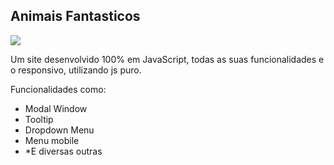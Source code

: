 <h2>Animais Fantasticos</h2>

<img src="animais_fantasticos.gif" align="center">

<p>
	Um site desenvolvido 100% em JavaScript, todas as suas funcionalidades e o responsivo,
	utilizando js puro.
</p>

<p>Funcionalidades como:</p>

<ul>
	<li>Modal Window</li>
	<li>Tooltip</li>
	<li>Dropdown Menu</li>
	<li>Menu mobile</li>
	<li>*E diversas outras</li>
</ul>